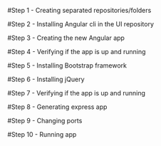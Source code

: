 #Step 1 - Creating separated repositories/folders  

#Step 2 - Installing Angular cli in the UI repository
  
#Step 3 - Creating the new Angular app
  
#Step 4 - Verifying if the app is up and running
  
#Step 5 - Installing Bootstrap framework
  
#Step 6 - Installing jQuery
  
#Step 7 - Verifying if the app is up and running
  
#Step 8 - Generating express app
  
#Step 9 - Changing ports
  
#Step 10 - Running app